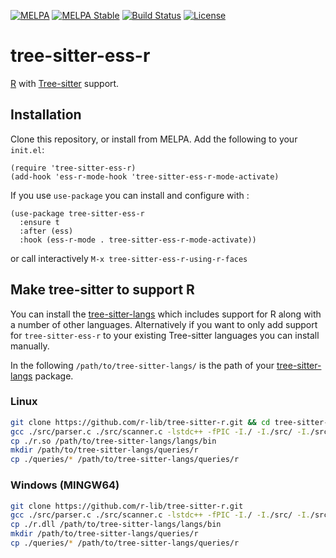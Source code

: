 [![MELPA](https://melpa.org/packages/tree-sitter-ess-r-badge.svg)](https://melpa.org/#/tree-sitter-ess-r)
[![MELPA Stable](https://stable.melpa.org/packages/tree-sitter-ess-r-badge.svg)](https://stable.melpa.org/#/tree-sitter-ess-r)
[![Build Status](https://github.com/ShuguangSun/tree-sitter-ess-r/actions/workflows/ci.yml/badge.svg)](https://github.com/ShuguangSun/tree-sitter-ess-r/actions)
[![License](http://img.shields.io/:license-gpl3-blue.svg)](http://www.gnu.org/licenses/gpl-3.0.html)


# tree-sitter-ess-r

[R](https://r-project.org) with [Tree-sitter](https://tree-sitter.github.io/tree-sitter/) support.

## Installation

Clone this repository, or install from MELPA. Add the following to your `init.el`:

``` elisp
(require 'tree-sitter-ess-r)
(add-hook 'ess-r-mode-hook 'tree-sitter-ess-r-mode-activate)
```

If you use `use-package` you can install and configure with :

``` elisp
(use-package tree-sitter-ess-r
  :ensure t
  :after (ess)
  :hook (ess-r-mode . tree-sitter-ess-r-mode-activate))
```

or call interactively `M-x tree-sitter-ess-r-using-r-faces`

## Make tree-sitter to support R

You can install the [tree-sitter-langs](https://github.com/emacs-tree-sitter/tree-sitter-langs) which includes support
for R along with a number of other languages. Alternatively if you want to only add support for `tree-sitter-ess-r` to
your existing Tree-sitter languages you can install manually.

In the following `/path/to/tree-sitter-langs/` is the path of your
[tree-sitter-langs](https://github.com/emacs-tree-sitter/tree-sitter-langs) package.

### Linux

``` bash
git clone https://github.com/r-lib/tree-sitter-r.git && cd tree-sitter-r
gcc ./src/parser.c ./src/scanner.c -lstdc++ -fPIC -I./ -I./src/ -I./src/tree_sitter --shared -o r.so
cp ./r.so /path/to/tree-sitter-langs/langs/bin
mkdir /path/to/tree-sitter-langs/queries/r
cp ./queries/* /path/to/tree-sitter-langs/queries/r
```

### Windows (MINGW64)

``` bash
git clone https://github.com/r-lib/tree-sitter-r.git
gcc ./src/parser.c ./src/scanner.c -lstdc++ -fPIC -I./ -I./src/ -I./src/tree_sitter --shared -o r.dll
cp ./r.dll /path/to/tree-sitter-langs/langs/bin
mkdir /path/to/tree-sitter-langs/queries/r
cp ./queries/* /path/to/tree-sitter-langs/queries/r
```
